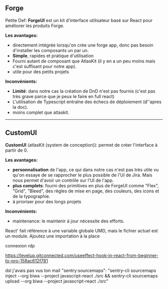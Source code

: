 
## Forge 

Petite Def: **ForgeUI** est un kit d'interface utilisateur basé sur React pour améliorer les produits Forge.

**Les avantages:**

- directement intégrée lorsqu'on crée une forge app, donc pas besoin d'installer les composants un par un. 
- **Simple**, rapides et pratique d'utilisation 
- Fourni autant de composant que AtlasKit (il y en a un peu moins mais c'est suffisant pour notre app).
- utile pour des petits projets 

**Inconvénients:** 

- **Limité**: dans notre cas la création de DnD n'est pas fournis (c'est pas très grave parce que je peux le faire en full react)
- L'utilisation de Typescript entraîne des échecs de déploiement (d''apres la doc).
- moins complet que atlaskit. 

---
## CustomUI


**CustomUI** (atlasKit (system de conception)): permet de créer l'interface à partir de 0.

**Les avantages:** 

- **personnalisation** de l'app, ce qui dans notre cas n'est pas très utile vu qu'on essaye de se rapprocher le plus possible de l'UI de Jira. Mais nous permet d'avoir un contrôle sur l'UI de l'app. 
- **plus complets**:  fourni des primitives en plus de ForgeUI comme "Flex", "Grid", "Bleed", des règles de mise en page, des couleurs, des icons  et de la typographie. 
- à prioriser pour des longs projets 


**Inconvénients:** 
- maintenance: le maintenir à jour nécessite des efforts. 


React' fait référence à une variable globale UMD, mais le fichier actuel est un module. Ajoutez une importation à la place

connexion rdp


https://levelup.gitconnected.com/useeffect-hook-in-react-from-beginner-to-pro-158ac612f781



dsl j'avais pas vus ton mail 
"sentry:sourcemaps": "sentry-cli sourcemaps inject --org biwa --project javascript-react ./src && sentry-cli sourcemaps upload --org biwa --project javascript-react ./src"



